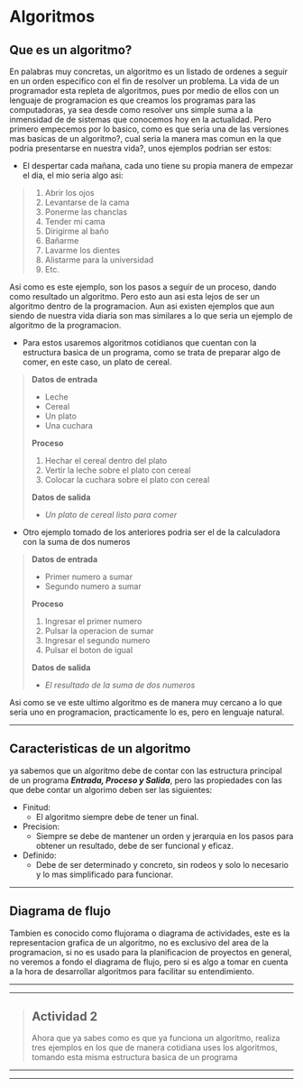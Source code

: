 # Algoritmos 
## Que es un algoritmo?
En palabras muy concretas, un algoritmo es un listado de ordenes a seguir en un orden especifico con el fin de resolver un problema.
La vida de un programador esta repleta de algoritmos, pues por medio de ellos con un lenguaje de programacion es que creamos los programas para las computadoras, ya sea desde como resolver uns simple suma a la inmensidad de de sistemas que conocemos hoy en la actualidad. Pero primero empecemos por lo basico, como es que seria una de las versiones mas basicas de un algoritmo?, cual seria la manera mas comun en la que podria presentarse en nuestra vida?, unos ejemplos podrian ser estos:

* El despertar cada mañana, cada uno tiene su propia manera de empezar el dia, el mio seria algo asi:
>   1. Abrir los ojos
>   1. Levantarse de la cama
>   1. Ponerme las chanclas
>   1. Tender mi cama
>   1. Dirigirme al baño
>   1. Bañarme
>   1. Lavarme los dientes
>   1. Alistarme para la universidad
>   1. Etc.

Asi como es este ejemplo, son los pasos a seguir de un proceso, dando como resultado un algoritmo. Pero esto aun asi esta lejos de ser un algoritmo dentro de la programacion. Aun asi existen ejemplos que aun siendo de nuestra vida diaria son mas similares a lo que seria un ejemplo de algoritmo de la programacion.

* Para estos usaremos algoritmos cotidianos que cuentan con la estructura basica de un programa, como se trata de preparar algo de comer, en este caso, un plato de cereal.
>   **Datos de entrada**
>   * Leche
>   * Cereal
>   * Un plato
>   * Una cuchara
>   
>   **Proceso**
>   1. Hechar el cereal dentro del plato
>   1. Vertir la leche sobre el plato con cereal
>   1. Colocar la cuchara sobre el plato con cereal
>
>   **Datos de salida**
>   * *Un plato de cereal listo para comer*

* Otro ejemplo tomado de los anteriores podria ser el de la calculadora con la suma de dos numeros
>   **Datos de entrada**
>   * Primer numero a sumar
>   * Segundo numero a sumar
>   
>   **Proceso**
>   1. Ingresar el primer numero
>   1. Pulsar la operacion de sumar
>   1. Ingresar el segundo numero
>   1. Pulsar el boton de igual
>
>   **Datos de salida**
>   * *El resultado de la suma de dos numeros*

Asi como se ve este ultimo algoritmo es de manera muy cercano a lo que seria uno en programacion, practicamente lo es, pero en lenguaje natural.
***
## Caracteristicas de un algoritmo
ya sabemos que un algoritmo debe de contar con las estructura principal de un programa ***Entrada, Proceso y Salida***, pero las propiedades con las que debe contar un algorimo deben ser las siguientes:
* Finitud:
    * El algoritmo siempre debe de tener un final.
* Precision:
    * Siempre se debe de mantener un orden y jerarquia en los pasos para obtener un resultado, debe de ser funcional y eficaz.
* Definido:
    * Debe de ser determinado y concreto, sin rodeos y solo lo necesario y lo mas simplificado para funcionar.
***
## Diagrama de flujo
Tambien es conocido como flujorama o diagrama de actividades, este es la representacion grafica de un algoritmo, no es exclusivo del area de la programacion, si no es usado para la planificacion de proyectos en general, no veremos a fondo el diagrama de flujo, pero si es algo a tomar en cuenta a la hora de desarrollar algoritmos para facilitar su entendimiento.
***
***
>## Actividad 2 
>Ahora que ya sabes como es que ya funciona un algoritmo, realiza tres ejemplos en los que de manera cotidiana uses los algoritmos, tomando esta misma estructura basica de un programa
***
***
